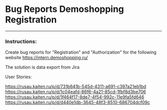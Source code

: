 # Bug Reports Demoshopping Registration

---

### Instructions:
Create bug reports for "Registration" and "Authorization" for the following website
https://intern.demoshopping.ru/

The solution is data export from Jira

User Stories:

https://rusau.kaiten.ru/p/d/731b641b-545d-4311-a691-c397a21eb1bd
https://rusau.kaiten.ru/p/d/1c04eafd-86f6-4a21-85cd-1fbf8d3be706
https://rusau.kaiten.ru/p/d/1f464f17-8de7-4f54-992c-11e9fa5fd646
https://rusau.kaiten.ru/p/d/d440e1db-3645-48f3-8510-686704dcf09c
